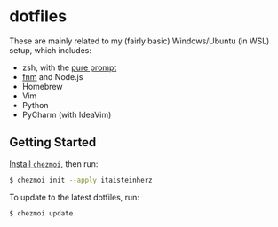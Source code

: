 # dotfiles

These are mainly related to my (fairly basic) Windows/Ubuntu (in WSL) setup, which includes:

- zsh, with the [pure prompt](https://github.com/sindresorhus/pure)
- [fnm](https://github.com/Schniz/fnm) and Node.js
- Homebrew
- Vim
- Python
- PyCharm (with IdeaVim)


## Getting Started

[Install `chezmoi`](https://www.chezmoi.io/docs/install/), then run:

```bash
$ chezmoi init --apply itaisteinherz
```

To update to the latest dotfiles, run:

```bash
$ chezmoi update
```
